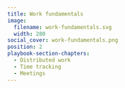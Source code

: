 ```yaml
---
title: Work fundamentals
image:
  filename: work-fundamentals.svg
  width: 280
social_cover: work-fundamentals.png
position: 2
playbook-section-chapters:
  - Distributed work
  - Time tracking
  - Meetings
---
```

